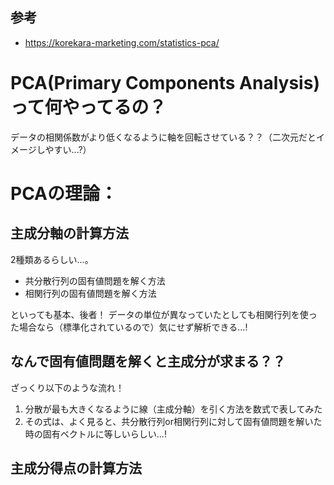 ## 参考

- https://korekara-marketing.com/statistics-pca/

# PCA(Primary Components Analysis)って何やってるの？

データの相関係数がより低くなるように軸を回転させている？？（二次元だとイメージしやすい...?）

# PCAの理論：

## 主成分軸の計算方法

2種類あるらしい...。

- 共分散行列の固有値問題を解く方法
- 相関行列の固有値問題を解く方法

といっても基本、後者！
データの単位が異なっていたとしても相関行列を使った場合なら（標準化されているので）気にせず解析できる...!

## なんで固有値問題を解くと主成分が求まる？？

ざっくり以下のような流れ！

1. 分散が最も大きくなるように線（主成分軸）を引く方法を数式で表してみた
2. その式は、よく見ると、共分散行列or相関行列に対して固有値問題を解いた時の固有ベクトルに等しいらしい...!

## 主成分得点の計算方法
